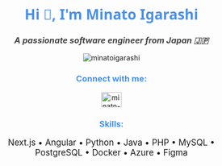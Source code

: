 <h1 align="center" style="font-family: 'Segoe UI', Tahoma, Geneva, Verdana, sans-serif; color: #4A90E2;">
  Hi 👋, I'm Minato Igarashi
</h1>
<h3 align="center" style="color: #444; font-style: italic;">
  A passionate software engineer from Japan 🇯🇵
</h3>

<p align="center">
  <img src="https://komarev.com/ghpvc/?username=minatoigarashi&label=Profile%20views&color=0e75b6&style=flat" alt="minatoigarashi">
</p>

<h3 align="center" style="color: #4A90E2;">Connect with me:</h3>
<p align="center">
<!--   <a href="https://twitter.com/dev_3710" target="_blank" style="margin: 0 10px;">
    <img src="https://raw.githubusercontent.com/rahuldkjain/github-profile-readme-generator/master/src/images/icons/Social/twitter.svg" alt="igarashi3710" height="30" width="40" />
  </a> -->
  <a href="https://www.linkedin.com/in/minato-igarashi" target="_blank" style="margin: 0 10px;">
    <img src="https://raw.githubusercontent.com/rahuldkjain/github-profile-readme-generator/master/src/images/icons/Social/linked-in-alt.svg" alt="minato-igarashi" height="30" width="40" />
  </a>
</p>

<h3 align="center" style="color: #4A90E2;">Skills:</h3>
<p align="center" style="font-size: 1.2em;">
  <span title="Next.js">Next.js</span> •
  <span title="Angular">Angular</span> •
  <span title="Python">Python</span> •
  <span title="Java">Java</span> •
  <span title="PHP">PHP</span> •
  <span title="MySQL">MySQL</span> •
  <span title="PostgreSQL">PostgreSQL</span> •
  <span title="Docker">Docker</span> •
  <span title="Azure">Azure</span> •
  <span title="Figma">Figma</span>
</p>
